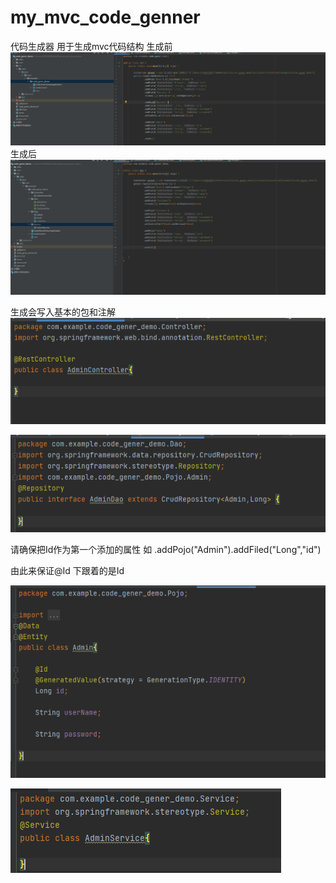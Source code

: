 # my_mvc_code_genner
代码生成器 用于生成mvc代码结构
生成前
![img.png](img.png)
生成后
![img_1.png](img_1.png)


生成会写入基本的包和注解
![img_2.png](img_2.png)

![img_3.png](img_3.png)

请确保把Id作为第一个添加的属性 如 .addPojo("Admin").addFiled("Long","id")

由此来保证@Id 下跟着的是Id

![img_4.png](img_4.png)

![img_5.png](img_5.png)
